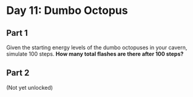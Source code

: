 # Day 11: Dumbo Octopus

## Part 1

Given the starting energy levels of the dumbo octopuses in your cavern, simulate 100 steps. **How many total flashes are there after 100 steps?**

## Part 2

(Not yet unlocked)

<template-Viewer />
